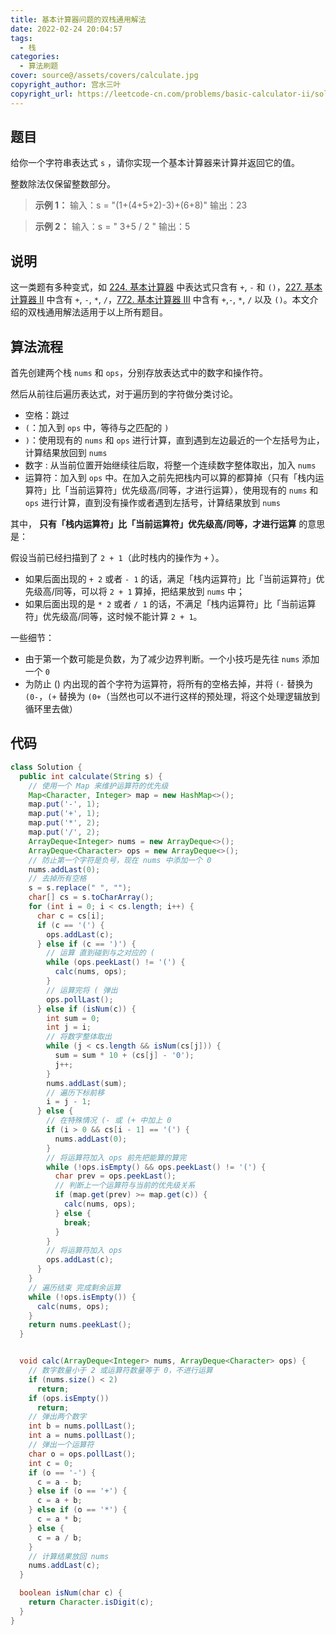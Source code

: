```yaml
---
title: 基本计算器问题的双栈通用解法
date: 2022-02-24 20:04:57
tags:
  - 栈
categories:
  - 算法刷题
cover: source@/assets/covers/calculate.jpg
copyright_author: 宫水三叶
copyright_url: https://leetcode-cn.com/problems/basic-calculator-ii/solution/shi-yong-shuang-zhan-jie-jue-jiu-ji-biao-c65k/
---
```


## 题目

给你一个字符串表达式 `s` ，请你实现一个基本计算器来计算并返回它的值。

整数除法仅保留整数部分。

> **示例 1：**
> 输入：s = "(1+(4+5+2)-3)+(6+8)"
> 输出：23

> **示例 2：**
> 输入：s = " 3+5 / 2 "
> 输出：5

## 说明

这一类题有多种变式，如 [224. 基本计算器](https://leetcode-cn.com/problems/basic-calculator/) 中表达式只含有 `+`, `-` 和 `()`，[227. 基本计算器 II](https://leetcode-cn.com/problems/basic-calculator-ii/) 中含有 `+`, `-`, `*`, `/`，[772. 基本计算器 III](https://leetcode-cn.com/problems/basic-calculator-iii/) 中含有 `+`,`-`, `*`, `/` 以及 `()`。本文介绍的双栈通用解法适用于以上所有题目。

## 算法流程

首先创建两个栈 `nums` 和 `ops`，分别存放表达式中的数字和操作符。

然后从前往后遍历表达式，对于遍历到的字符做分类讨论。

- 空格：跳过
- `(`：加入到 `ops` 中，等待与之匹配的 `)`
- `)`：使用现有的 `nums` 和 `ops` 进行计算，直到遇到左边最近的一个左括号为止，计算结果放回到 `nums`
- 数字 : 从当前位置开始继续往后取，将整一个连续数字整体取出，加入 `nums`
- 运算符：加入到 `ops` 中。在加入之前先把栈内可以算的都算掉（只有「栈内运算符」比「当前运算符」优先级高/同等，才进行运算），使用现有的 `nums` 和 `ops` 进行计算，直到没有操作或者遇到左括号，计算结果放到 `nums`

其中， **只有「栈内运算符」比「当前运算符」优先级高/同等，才进行运算** 的意思是：

假设当前已经扫描到了 `2 + 1`（此时栈内的操作为 `+` ）。

- 如果后面出现的 `+ 2` 或者 `- 1` 的话，满足「栈内运算符」比「当前运算符」优先级高/同等，可以将 `2 + 1` 算掉，把结果放到 `nums` 中；
- 如果后面出现的是 `* 2` 或者 `/ 1` 的话，不满足「栈内运算符」比「当前运算符」优先级高/同等，这时候不能计算 `2 + 1`。

一些细节：

- 由于第一个数可能是负数，为了减少边界判断。一个小技巧是先往 `nums` 添加一个 `0`
- 为防止 () 内出现的首个字符为运算符，将所有的空格去掉，并将 `(-` 替换为 `(0-`，`(+` 替换为 `(0+`（当然也可以不进行这样的预处理，将这个处理逻辑放到循环里去做）

## 代码

```java
class Solution {
  public int calculate(String s) {
    // 使用一个 Map 来维护运算符的优先级
    Map<Character, Integer> map = new HashMap<>();
    map.put('-', 1);
    map.put('+', 1);
    map.put('*', 2);
    map.put('/', 2);
    ArrayDeque<Integer> nums = new ArrayDeque<>();
    ArrayDeque<Character> ops = new ArrayDeque<>();
    // 防止第一个字符是负号，现在 nums 中添加一个 0
    nums.addLast(0);
    // 去掉所有空格
    s = s.replace(" ", "");
    char[] cs = s.toCharArray();
    for (int i = 0; i < cs.length; i++) {
      char c = cs[i];
      if (c == '(') {
        ops.addLast(c);
      } else if (c == ')') {
        // 运算 直到碰到与之对应的 (
        while (ops.peekLast() != '(') {
          calc(nums, ops);
        }
        // 运算完将 ( 弹出
        ops.pollLast();
      } else if (isNum(c)) {
        int sum = 0;
        int j = i;
        // 将数字整体取出
        while (j < cs.length && isNum(cs[j])) {
          sum = sum * 10 + (cs[j] - '0');
          j++;
        }
        nums.addLast(sum);
        // 遍历下标前移
        i = j - 1;
      } else {
        // 在特殊情况 (- 或 (+ 中加上 0
        if (i > 0 && cs[i - 1] == '(') {
          nums.addLast(0);
        }
        // 将运算符加入 ops 前先把能算的算完
        while (!ops.isEmpty() && ops.peekLast() != '(') {
          char prev = ops.peekLast();
          // 判断上一个运算符与当前的优先级关系
          if (map.get(prev) >= map.get(c)) {
            calc(nums, ops);
          } else {
            break;
          }
        }
        // 将运算符加入 ops
        ops.addLast(c);
      }
    }
    // 遍历结束 完成剩余运算
    while (!ops.isEmpty()) {
      calc(nums, ops);
    }
    return nums.peekLast();
  }


  void calc(ArrayDeque<Integer> nums, ArrayDeque<Character> ops) {
    // 数字数量小于 2 或运算符数量等于 0，不进行运算
    if (nums.size() < 2)
      return;
    if (ops.isEmpty())
      return;
    // 弹出两个数字
    int b = nums.pollLast();
    int a = nums.pollLast();
    // 弹出一个运算符
    char o = ops.pollLast();
    int c = 0;
    if (o == '-') {
      c = a - b;
    } else if (o == '+') {
      c = a + b;
    } else if (o == '*') {
      c = a * b;
    } else {
      c = a / b;
    }
    // 计算结果放回 nums
    nums.addLast(c);
  }

  boolean isNum(char c) {
    return Character.isDigit(c);
  }
}
```

